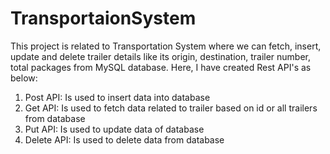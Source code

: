 # TransportaionSystem
This project is related to Transportation System where we can fetch, insert, update and delete trailer details like its origin, destination, trailer number, total packages from MySQL database.
Here, I have created Rest API's as below:
1. 	Post API: Is used to insert data into database
2.	Get API: Is used to fetch data related to trailer based on id or all trailers from database
3.	Put API: Is used to update data of database
4.	Delete API: Is used to delete data from database


